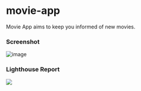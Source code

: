 # movie-app

Movie App aims to keep you informed of new movies.

### Screenshot

![image](https://user-images.githubusercontent.com/70916256/181276006-4eeafd25-7bad-438c-8333-a9ad6f7dbb1f.png)

### Lighthouse Report

![](https://user-images.githubusercontent.com/70916256/181284999-13959810-0681-4523-b205-9093b75a2418.png)

